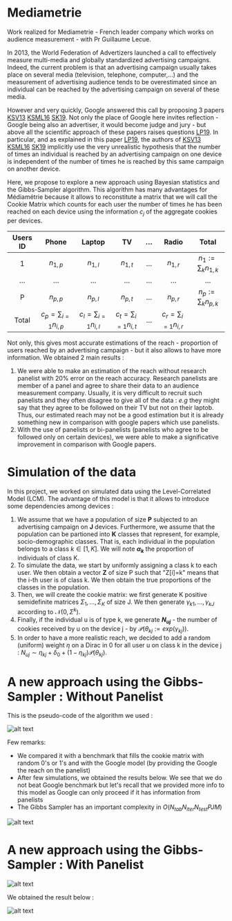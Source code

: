 # Mediametrie

Work realized for Mediametrie - French leader company which works on audience measurement - with Pr Guillaume Lecue.


In 2013, the World Federation of Advertizers launched a call to effectively measure multi-media and globally standardized advertising campaigns. Indeed, the current problem is that an advertising campaign usually takes place on several media (television, telephone, computer,...) and the measurement of advertising audience tends to be overestimated since an individual can be reached by the advertising campaign on several of these media.

However and very quickly, Google answered this call by proposing 3 papers [KSV13](https://research.google/pubs/pub41089/) [KSML16](https://research.google/pubs/pub45353/) [SK19](https://research.google/pubs/pub48387/). Not only the place of Google here invites reflection - Google being also an advertiser, it would become judge and jury - but above all the scientific approach of these papers raises questions [LP19](https://lecueguillaume.github.io/assets/XMM_stage.pdf). In particular, and as explained in this paper [LP19](https://lecueguillaume.github.io/assets/XMM_stage.pdf), the authors of [KSV13](https://research.google/pubs/pub41089/) [KSML16](https://research.google/pubs/pub45353/) [SK19](https://research.google/pubs/pub48387/) implicitly use the very unrealistic hypothesis that the number of times an individual is reached by an advertising campaign on one device is independent of the number of times he is reached by this same campaign on another device.


Here, we propose to explore a new approach using Bayesian statistics and the Gibbs-Sampler algorithm. This algorithm has many advantages for Médiamétrie because it allows to reconstitute a matrix that we will call the Cookie Matrix which counts for each user the number of times he has been reached on each device using the information $c_j$ of the aggregate cookies per devices.


| Users ID | Phone | Laptop | TV | $\dots$ | Radio | Total|
| :---: | :---: | :---: | :---: | :---: | :---: | :---: |
| 1 | $n_{1,p}$ | $n_{1,l}$ | $n_{1,t}$ | $\dots$ | $n_{1,r}$ | $n_1:=\sum_k n_{1,k}$|
| $\dots$ | $\dots$ | $\dots$ | $\dots$ | $\dots$ | $\dots$ | $\dots$ |
| P | $n_{p,p}$ | $n_{p,l}$ | $n_{p,t}$ | $\dots$ | $n_{p,r}$ | $n_p:=\sum_k n_{p,k}$|
| Total | $c_p=\sum_{i=1} n_{i,p}$ | $c_l=\sum_{i=1} n_{i,l}$ | $c_t=\sum_{i=1} n_{i,t}$  | $\dots$ | $c_r=\sum_{i=1} n_{i,r}$ | |




Not only, this gives most accurate estimations of the reach - proportion of users reached by an advertising campaign - but it also allows to have more information. We obtained 2 main results :
1. We were able to make an estimation of the reach without research panelist with 20% error on the reach accuracy. Research panelists are member of a panel  and agree to share their data to an audience measurement company. Usually, it is very difficult to recruit such panelists and they often disagree to give all of the data : _e.g_ they might say that they agree to be followed on their TV but not on their laptob. Thus, our estimated reach may not be a good estimation but it is already something new in comparison with google papers which use panelists.
2. With the use of panelists or bi-panelists (panelists who agree to be followed only on certain devices), we were able to make a significative improvement in comparison with Google papers.

# Simulation of the data 

In this project, we worked on simulated data using the Level-Correlated Model (LCM). The advantage of this model is that it allows to introduce some dependencies among devices :
1. We assume that we have a population of size **P** subjected to an advertising campaign on **J** devices. Furthermore, we assume that the population can be partioned into **K** classes that represent, for example, socio-demographic classes. That is, each individual in the population belongs to a class $k \in [1,K]$. We will note **$\alpha_k$** the proportion of individuals of class K.
2. To simulate the data, we start by uniformly assigning a class k to each user. We then obtain a vector **Z** of size P such that "Z[i]=k" means that the i-th user is of class k. We then obtain the true proportions of the classes in the population.
3. Then, we will create the cookie matrix: we first generate K positive semidefinite matrices $\Sigma_1, \dots, \Sigma_K$ of size J. We then generate $\gamma_{k1},\dots,\gamma_{kJ}$ according to $\mathcal{N}(0,\Sigma^k)$. 
4. Finally, if the individual u is of type k, we generate **$N_{uj}$** - the number of cookies received by u on the device j - by $\mathcal{P}(\theta_{kj}:=exp(\gamma_{kj}))$.
5. In order to have a more realistic reach, we decided to add a random (uniform) weight $\eta$ on a Dirac in 0 for all user u on class k in the device j : $N_{uj} \sim \eta_{kj}+\delta_0 +(1-\eta_{kj})\mathcal{P}(\theta_{kj})$.

# A new approach using the Gibbs-Sampler : Without Panelist

This is the pseudo-code of the algorithm we used :

![alt text](https://github.com/danielAmar02/Mediametrie/blob/main/Media/algo_gs_woutpan.png)

Few remarks:
- We compared it with a benchmark that fills the cookie matrix with random 0's or 1's and with the Google model (by providing the Google the reach on the panelist)
- After few simulations, we obtained the results below. We see that we do not beat Google benchmark but let's recall that we provided more info to this model as Google can only proceed if it has information from panelists
- The Gibbs Sampler has an important complexity in $O(N_{tab}N_{iter}N_{test}PJM)$

![alt text](https://github.com/danielAmar02/Mediametrie/blob/main/Media/14.png)


# A new approach using the Gibbs-Sampler : With Panelist

![alt text](https://github.com/danielAmar02/Mediametrie/blob/main/Media/algo_gs_wpan.png)


We obtained the result below :


![alt text](https://github.com/danielAmar02/Mediametrie/blob/main/Media/R_P%253D300%252CMass0%253D0.85%252CK%253D2%252CJ%253D5%252CHP%253D4%252CM%253D4%252CN%253D15%252Cprop_bi%253D05.png)

